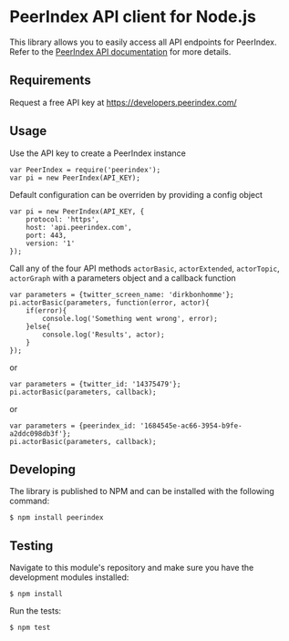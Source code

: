 # PeerIndex API client for Node.js

This library allows you to easily access all API endpoints for PeerIndex.
Refer to the [PeerIndex API documentation](https://developers.peerindex.com/docs/read/Home) for more details.

## Requirements

Request a free API key at https://developers.peerindex.com/

## Usage

Use the API key to create a PeerIndex instance

    var PeerIndex = require('peerindex');
    var pi = new PeerIndex(API_KEY);
    
Default configuration can be overriden by providing a config object

    var pi = new PeerIndex(API_KEY, {
        protocol: 'https',
        host: 'api.peerindex.com',
        port: 443,
        version: '1'
    });
    
Call any of the four API methods `actorBasic`, `actorExtended`, `actorTopic`, `actorGraph` with a parameters object and a callback function

    var parameters = {twitter_screen_name: 'dirkbonhomme'};
    pi.actorBasic(parameters, function(error, actor){
        if(error){
            console.log('Something went wrong', error);
        }else{
            console.log('Results', actor);
        }
    });
or

    var parameters = {twitter_id: '14375479'};
    pi.actorBasic(parameters, callback);
    
or

    var parameters = {peerindex_id: '1684545e-ac66-3954-b9fe-a2ddc098db3f'};
    pi.actorBasic(parameters, callback);

## Developing

The library is published to NPM and can be installed with the following command:

    $ npm install peerindex

## Testing

Navigate to this module's repository and make sure you have the development modules installed:

    $ npm install


Run the tests:

    $ npm test

